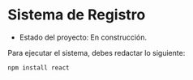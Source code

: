 <h1> Sistema de Registro</h1>

- Estado del proyecto: En construcción.

Para ejecutar el sistema, debes redactar lo siguiente:

```npm install react```
